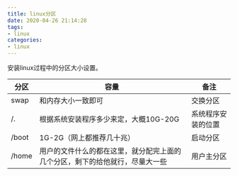```yaml
---
title: linux分区
date: 2020-04-26 21:14:28
tags:
- linux
categories:
- linux
---
```


安装linux过程中的分区大小设置。

<!--more-->


|分区  |容量  |备注  |
|---------|---------|---------|
|swap     |和内存大小一致即可|交换分区         |
|/.     |根据系统安装程序多少来定，大概10G-20G|系统程序安装的位置         |
|/boot     |1G-2G（网上都推荐几十兆）|启动分区|
|/home     |用户的文件什么的都在这里，就分配完上面的几个分区，剩下的给他就行，尽量大一些|用户主分区|

